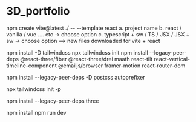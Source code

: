 # 3D_portfolio
 
npm create vite@latest ./ -- --template react
a. project name
b. react / vanilla / vue .... etc -> choose option
c. typescript + sw / TS / JSX / JSX + sw -> choose option
==> new files downloaded for vite + react

<!-- install other dependencies -->
npm install -D tailwindcss
npx tailwindcss init
npm install --legacy-peer-deps @react-three/fiber @react-three/drei maath react-tilt react-vertical-timeline-component @emailjs/browser framer-motion react-router-dom
<!-- react-tilt uses older version therefore we'll add --legacy-peer-deps -->
npm install --legacy-peer-deps -D  postcss autoprefixer
<!-- add this above coz tailwind wasn't working -->
npx tailwindcss init -p
<!-- install three for 3d computer -->
npm install --legacy-peer-deps three


<!-- setup and run -->
npm install
npm run dev
